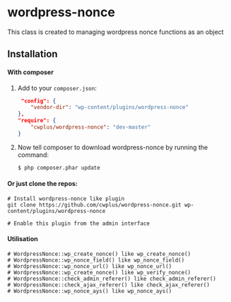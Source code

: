 # wordpress-nonce
This class is created to managing wordpress nonce functions as an object

Installation
------------
#### With composer

1. Add to your `composer.json`:

    ```json
     "config": {
        "vendor-dir": "wp-content/plugins/wordpress-nonce"
    },
    "require": {
        "cwplus/wordpress-nonce": "dev-master"
    }
    ```

2. Now tell composer to download wordpress-nonce by running the command:

    ```bash
    $ php composer.phar update
    ```

#### Or just clone the repos:
    
    # Install wordpress-nonce like plugin
    git clone https://github.com/cwplus/wordpress-nonce.git wp-content/plugins/wordpress-nonce
    
    # Enable this plugin from the admin interface
    
#### Utilisation

    # WordpressNonce::wp_create_nonce() like wp_create_nonce()
    # WordpressNonce::wp_nonce_field() like wp_nonce_field()
    # WordpressNonce::wp_nonce_url() like wp_nonce_url()
    # WordpressNonce::wp_create_nonce() like wp_verify_nonce()
    # WordpressNonce::check_admin_referer() like check_admin_referer()
    # WordpressNonce::check_ajax_referer() like check_ajax_referer()
    # WordpressNonce::wp_nonce_ays() like wp_nonce_ays()
    
